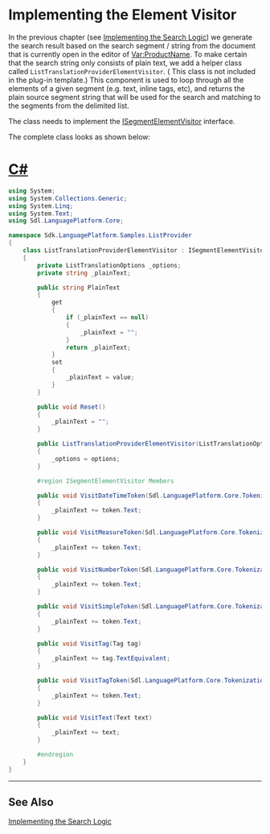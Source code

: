 Implementing the Element Visitor
====
In the previous chapter (see [Implementing the Search Logic](implementing_the_search_logic.md)) we generate the search result based on the search segment / string from the document that is currently open in the editor of <Var:ProductName>. To make certain that the search string only consists of plain text, we add a helper class called `ListTranslationProviderElementVisitor`. ( This class is not included in the plug-in template.) This component is used to loop through all the elements of a given segment (e.g. text, inline tags, etc), and returns the plain source segment string that will be used for the search and matching to the segments from the delimited list.

The class needs to implement the [ISegmentElementVisitor](../../api/translationmemory/Sdl.LanguagePlatform.Core.ISegmentElementVisitor.yml) interface.

The complete class looks as shown below:

# [C#](#tab/tabid-1)
```cs
using System;
using System.Collections.Generic;
using System.Linq;
using System.Text;
using Sdl.LanguagePlatform.Core;

namespace Sdk.LanguagePlatform.Samples.ListProvider
{
    class ListTranslationProviderElementVisitor : ISegmentElementVisitor
    {
        private ListTranslationOptions _options;
        private string _plainText;

        public string PlainText
        {
            get 
            {
                if (_plainText == null)
                {
                    _plainText = "";
                }
                return _plainText;
            }
            set 
            {
                _plainText = value;
            }
        }

        public void Reset()
        {
            _plainText = "";
        }

        public ListTranslationProviderElementVisitor(ListTranslationOptions options)
        {
            _options = options;
        }

        #region ISegmentElementVisitor Members

        public void VisitDateTimeToken(Sdl.LanguagePlatform.Core.Tokenization.DateTimeToken token)
        {
            _plainText += token.Text;
        }

        public void VisitMeasureToken(Sdl.LanguagePlatform.Core.Tokenization.MeasureToken token)
        {
            _plainText += token.Text;
        }

        public void VisitNumberToken(Sdl.LanguagePlatform.Core.Tokenization.NumberToken token)
        {
            _plainText += token.Text;
        }

        public void VisitSimpleToken(Sdl.LanguagePlatform.Core.Tokenization.SimpleToken token)
        {
            _plainText += token.Text;
        }

        public void VisitTag(Tag tag)
        {
            _plainText += tag.TextEquivalent;
        }

        public void VisitTagToken(Sdl.LanguagePlatform.Core.Tokenization.TagToken token)
        {
            _plainText += token.Text;
        }

        public void VisitText(Text text)
        {
            _plainText += text;
        }

        #endregion
    }
}
```
***

See Also
----
[Implementing the Search Logic](implementing_the_search_logic.md)